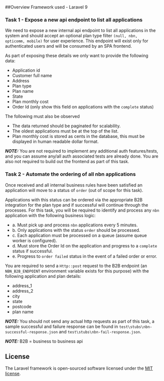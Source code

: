 ##Overview
   Framework used - Laravel 9


### Task 1 - Expose a new api endpoint to list all applications

We need to expose a new internal api endpoint to list all applications in the system and should accept an optional plan type filter `(null, nbn, opticomm, mobile)` for user experience. This endpoint will exist only for authenticated users and will be consumed by an SPA frontend.

As part of exposing these details we only want to provide the following data:
- Application id
- Customer full name
- Address
- Plan type
- Plan name
- State
- Plan monthly cost
- Order Id (only show this field on applications with the `complete` status)

The following must also be observed
- The data returned should be paginated for scalability.
- The oldest applications must be at the top of the list.
- Plan monthly cost is stored as cents in the database, this must be displayed in human readable dollar format.

***NOTE:*** You are not required to implement any additional auth features/tests, and you can assume any/all auth associated tests are already done. You are also not required to build out the frontend as part of this task.

### Task 2 - Automate the ordering of all nbn applications

Once received and all internal business rules have been satisfied an application will move to a status of `order` (out of scope for this task).

Applications with this status can be ordered via the appropriate B2B integration for the plan type and if successful will continue through the processes. For this task, you will be required to identify and process any `nbn` application with the following business logic:
- a. Must pick up and process `nbn` applications every 5 minutes.
- b. Only applications with the status `order` should be processed.
- c. Each application must be processed on a queue (assume queue worker is configured).
- d. Must store the Order Id on the application and progress to a `complete` status if successful.
- e. Progress to `order failed` status in the event of a failed order or error.

You are required to send a `Http::post` request to the B2B endpoint (an `NBN_B2B_ENDPOINT` environment variable exists for this purpose) with the following application and plan details:
- address_1
- address_2
- city
- state
- postcode
- plan name

***NOTE:*** You should not send any actual http requests as part of this task, a sample successful and failure response can be found in `test\stubs\nbn-successful-response.json` and `test\stubs\nbn-fail-response.json`.

***NOTE:*** B2B = business to business api


## License

The Laravel framework is open-sourced software licensed under the [MIT license](https://opensource.org/licenses/MIT).
